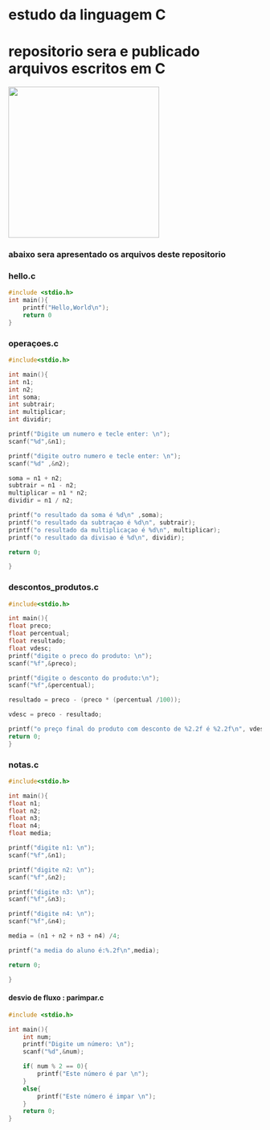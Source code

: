 # estudo da linguagem C
# repositorio sera e publicado arquivos escritos em C

<img src="https://www.dialhost.com.br/blog/wp-content/uploads/2019/09/C_logo-3-953x1024.png" height="300" width="300">

### abaixo sera apresentado os arquivos deste repositorio

### hello.c

```c
#include <stdio.h>
int main(){
    printf("Hello,World\n");
    return 0
}
```
### operaçoes.c
```c
#include<stdio.h>

int main(){
int n1;
int n2;
int soma;
int subtrair;
int multiplicar;
int dividir;

printf("Digite um numero e tecle enter: \n");
scanf("%d",&n1);

printf("digite outro numero e tecle enter: \n");
scanf("%d" ,&n2);

soma = n1 + n2;
subtrair = n1 - n2;
multiplicar = n1 * n2;
dividir = n1 / n2;

printf("o resultado da soma é %d\n" ,soma);
printf("o resultado da subtraçao é %d\n", subtrair);
printf("o resultado da multiplicaçao é %d\n", multiplicar);
printf("o resultado da divisao é %d\n", dividir);

return 0;

}
```
### descontos_produtos.c
```c
#include<stdio.h>

int main(){
float preco;
float percentual;
float resultado;
float vdesc; 
printf("digite o preco do produto: \n");
scanf("%f",&preco);

printf("digite o desconto do produto:\n");
scanf("%f",&percentual);

resultado = preco - (preco * (percentual /100));

vdesc = preco - resultado;

printf("o preço final do produto com desconto de %2.2f é %2.2f\n", vdesc,resultado);
return 0;
} 
```
### notas.c
```c
#include<stdio.h>

int main(){
float n1;
float n2; 
float n3;
float n4;
float media;

printf("digite n1: \n");
scanf("%f",&n1);

printf("digite n2: \n");
scanf("%f",&n2);

printf("digite n3: \n");
scanf("%f",&n3);

printf("digite n4: \n");
scanf("%f",&n4);

media = (n1 + n2 + n3 + n4) /4;

printf("a media do aluno é:%.2f\n",media);

return 0;

}
```

#### desvio de fluxo : parimpar.c

```c
#include <stdio.h>

int main(){
    int num;
    printf("Digite um número: \n");
    scanf("%d",&num);

    if( num % 2 == 0){
        printf("Este número é par \n");
    }
    else{
        printf("Este número é impar \n");
    }
    return 0;
}
```